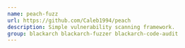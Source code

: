 ```yaml
---
name: peach-fuzz
url: https://github.com/Caleb1994/peach
description: Simple vulnerability scanning framework.
group: blackarch blackarch-fuzzer blackarch-code-audit
---
```

